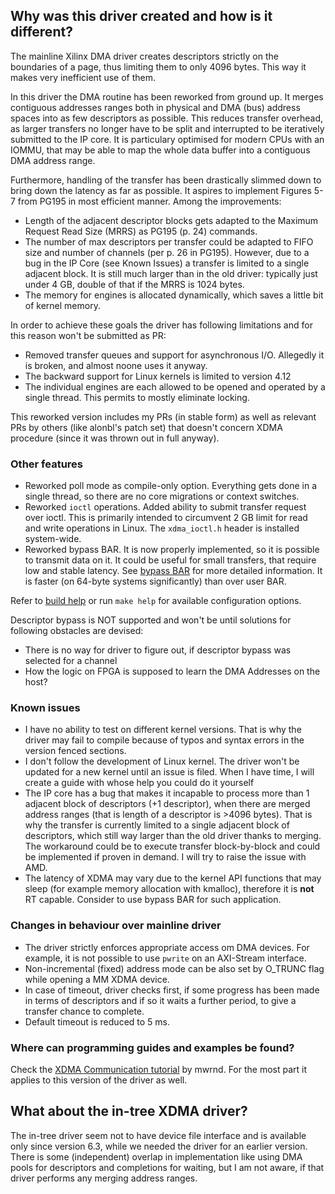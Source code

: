 ## Why was this driver created and how is it different?
The mainline Xilinx DMA driver creates descriptors strictly on the boundaries of a page,
thus limiting them to only 4096 bytes. This way it makes very inefficient use of them.

In this driver the DMA routine has been reworked from ground up. It merges contiguous
addresses ranges both in physical and DMA (bus) address spaces into as few descriptors as
possible. This reduces transfer overhead, as larger transfers no longer have to be split
and interrupted to be iteratively submitted to the IP core. It is particulary optimised
for modern CPUs with an IOMMU, that may be able to map the whole data buffer into a
contiguous DMA address range.

Furthermore, handling of the transfer has been drastically slimmed down to bring down the
latency as far as possible. It aspires to implement Figures 5-7 from PG195 in
most efficient manner. Among the improvements:
- Length of the adjacent descriptor blocks gets adapted to the Maximum Request Read
Size (MRRS) as PG195 (p. 24) commands.
- The number of max descriptors per transfer could be adapted to FIFO size and 
number of channels (per p. 26 in PG195). However, due to a bug in the IP Core 
(see Known Issues) a transfer is limited to a single adjacent block. It is still
much larger than in the old driver: typically just under 4 GB, double of that if
the MRRS is 1024 bytes.
- The memory for engines is allocated dynamically, which saves a little bit of 
kernel memory.

In order to achieve these goals the driver has following limitations and for this reason
won't be submitted as PR:
- Removed transfer queues and support for asynchronous I/O. Allegedly it is
broken, and almost noone uses it anyway.
- The backward support for Linux kernels is limited to version 4.12
- The individual engines are each allowed to be opened and operated by a single thread. 
This permits to mostly eliminate locking.

This reworked version includes my PRs (in stable form) as well as relevant PRs by others
(like alonbl's patch set) that doesn't concern XDMA procedure (since it was thrown out in
full anyway).

### Other features
- Reworked poll mode as compile-only option. Everything gets done in a single thread, 
so there are no core migrations or context switches.
- Reworked `ioctl` operations. Added ability to submit transfer request over ioctl. This is
primarily intended to circumvent 2 GB limit for read and write operations in Linux. 
The `xdma_ioctl.h` header is installed system-wide.
- Reworked bypass BAR. It is now properly implemented, so it is possible to transmit 
data on it. It could be useful for small transfers, that require low and stable latency. 
See [bypass BAR](./docs/bypass_bar.md) for more detailed information. It is faster 
(on 64-byte systems significantly) than over user BAR.

Refer to [build help](./xdma/build-help.txt) or run `make help` for available 
configuration options.

Descriptor bypass is NOT supported and won't be until solutions for following obstacles 
are devised:
- There is no way for driver to figure out, if descriptor bypass was selected for a channel
- How the logic on FPGA is supposed to learn the DMA Addresses on the host?

### Known issues
- I have no ability to test on different kernel versions. That is why the driver may fail 
to compile because of typos and syntax errors in the version fenced sections.
- I don't follow the development of Linux kernel. The driver won't be updated for a new 
kernel until an issue is filed. When I have time, I will create a guide with whose help
you could do it yourself
- The IP core has a bug that makes it incapable to process more than 1 adjacent block of 
descriptors (+1 descriptor), when there are merged address ranges (that is length of a
descriptor is >4096 bytes). That is why the transfer is currently limited to a single 
adjacent block of descriptors, which still way larger than the old driver thanks to
merging. The workaround could be to execute transfer block-by-block and could be 
implemented if proven in demand. I will try to raise the issue with AMD.
-  The latency of XDMA may vary due to the kernel API functions that may sleep 
(for example memory allocation with kmalloc), therefore it is **not** RT capable. Consider
to use bypass BAR for such application.
### Changes in behaviour over mainline driver
- The driver strictly enforces appropriate access om DMA devices. For example, it is not 
possible to use `pwrite` on an AXI-Stream interface.
- Non-incremental (fixed) address mode can be also set by O_TRUNC flag while opening a 
MM XDMA device.
- In case of timeout, driver checks first, if some progress has been made in terms of 
descriptors and if so it waits a further period, to give a transfer chance to complete.
- Default timeout is reduced to 5 ms.

### Where can programming guides and examples be found?
Check the 
[XDMA Communication tutorial](https://github.com/mwrnd/notes/tree/main/XDMA_Communication)
by mwrnd. For the most part it applies to this version of the driver as well.
## What about the in-tree XDMA driver?
The in-tree driver seem not to have device file interface and is available only since
version 6.3, while we needed the driver for an earlier version. There is some
(independent) overlap in implementation like using DMA pools for descriptors and
completions for waiting, but I am not aware, if that driver performs any merging address 
ranges.